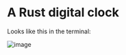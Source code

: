 # A Rust digital clock
Looks like this in the terminal:


![image](https://user-images.githubusercontent.com/84138882/226205870-80614fba-f214-4df1-8bf6-4afefb4ff028.png)

